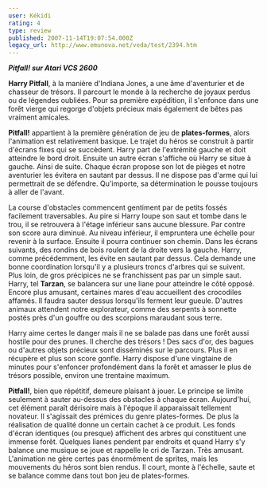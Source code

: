 ```yaml
---
user: Kékidi
rating: 4
type: review
published: 2007-11-14T19:07:54.000Z
legacy_url: http://www.emunova.net/veda/test/2394.htm
---
```

**_Pitfall! sur Atari VCS 2600_**  

  

**Harry Pitfall**, à la manière d'Indiana Jones, a une âme d'aventurier et de chasseur de trésors. Il parcourt le monde à la recherche de joyaux perdus ou de légendes oubliées. Pour sa première expédition, il s'enfonce dans une forêt vierge qui regorge d'objets précieux mais également de bêtes pas vraiment amicales.  

  

**Pitfall!** appartient à la première génération de jeu de **plates-formes**, alors l'animation est relativement basique. Le trajet du héros se construit à partir d'écrans fixes qui se succèdent. Harry part de l'extrémité gauche et doit atteindre le bord droit. Ensuite un autre écran s'affiche où Harry se situe à gauche. Ainsi de suite. Chaque écran propose son lot de pièges et notre aventurier les évitera en sautant par dessus. Il ne dispose pas d'arme qui lui permettrait de se défendre. Qu'importe, sa détermination le pousse toujours à aller de l'avant.  

  

La course d'obstacles commencent gentiment par de petits fossés facilement traversables. Au pire si Harry loupe son saut et tombe dans le trou, il se retrouvera à l'étage inférieur sans aucune blessure. Par contre son score aura diminué. Au niveau inférieur, il empruntera une échelle pour revenir à la surface. Ensuite il pourra continuer son chemin. Dans les écrans suivants, des rondins de bois roulent de la droite vers la gauche. Harry, comme précédemment, les évite en sautant par dessus. Cela demande une bonne coordination lorsqu'il y a plusieurs troncs d'arbres qui se suivent. Plus loin, de gros précipices ne se franchissent pas par un simple saut. Harry, tel **Tarzan**, se balancera sur une liane pour atteindre le côté opposé. Encore plus amusant, certaines mares d'eau accueillent des crocodiles affamés. Il faudra sauter dessus lorsqu'ils ferment leur gueule. D'autres animaux attendent notre explorateur, comme des serpents à sonnette postés près d'un gouffre ou des scorpions maraudant sous terre.  

  

Harry aime certes le danger mais il ne se balade pas dans une forêt aussi hostile pour des prunes. Il cherche des trésors ! Des sacs d'or, des bagues ou d'autres objets précieux sont disséminés sur le parcours. Plus il en récupère et plus son score gonfle. Harry dispose d'une vingtaine de minutes pour s'enfoncer profondément dans la forêt et amasser le plus de trésors possible, environ une trentaine maximum.  

  

**Pitfall!**, bien que répétitif, demeure plaisant à jouer. Le principe se limite seulement à sauter au-dessus des obstacles à chaque écran. Aujourd'hui, cet élément paraît dérisoire mais à l'époque il apparaissait tellement novateur. Il s'agissait des prémices du genre plates-formes. De plus la réalisation de qualité donne un certain cachet à ce produit. Les fonds d'écran identiques (ou presque) affichent des arbres qui constituent une immense forêt. Quelques lianes pendent par endroits et quand Harry s'y balance une musique se joue et rappelle le cri de Tarzan. Très amusant. L'animation ne gère certes pas énormément de sprites, mais les mouvements du héros sont bien rendus. Il court, monte à l'échelle, saute et se balance comme dans tout bon jeu de plates-formes.